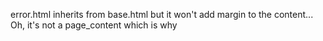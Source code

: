 
error.html inherits from base.html but it won't add margin to the content... Oh, it's not a page_content which is why
